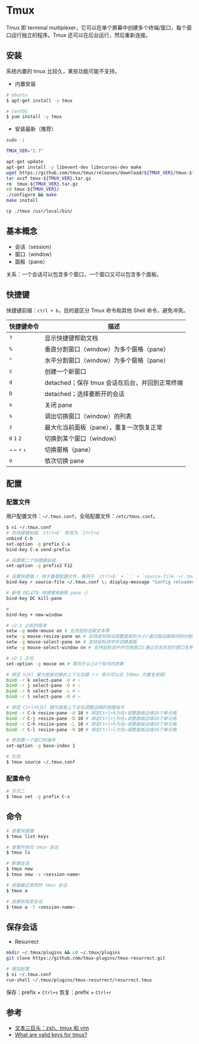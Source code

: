 # Tmux

Tmux 即 terminal multiplexer，它可以在单个屏幕中创建多个终端/窗口，每个窗口运行独立的程序。Tmux 还可以在后台运行，然后重新连接。

## 安装

系统内置的 tmux 比较久，某些功能可能不支持。

* 内置安装

```sh
# Ubuntu
$ apt-get install -y tmux

# CentOS
$ yum install -y tmux
```

* 安装最新（推荐）

```sh
sudo -i

TMUX_VER="2.7"

apt-get update
apt-get install -y libevent-dev libncurses-dev make
wget https://github.com/tmux/tmux/releases/download/${TMUX_VER}/tmux-${TMUX_VER}.tar.gz
tar xvzf tmux-${TMUX_VER}.tar.gz
rm  tmux-${TMUX_VER}.tar.gz
cd tmux-${TMUX_VER}/
./configure && make
make install

cp ./tmux /usr/local/bin/
```

## 基本概念

* 会话（session）
* 窗口（window）
* 面板（pane）

关系：一个会话可以包含多个窗口，一个窗口又可以包含多个面板。

## 快捷键

快捷键前缀：`ctrl + b`，目的是区分 Tmux 命令和其他 Shell 命令，避免冲突。

| 快捷键命令      | 描述                                           |
| --------------- | ---------------------------------------------- |
| `?`             | 显示快捷键帮助文档                             |
| `%`             | 垂直分割窗口（window）为多个窗格（pane）       |
| `"`             | 水平分割窗口（window）为多个窗格（pane）       |
| `c`             | 创建一个新窗口                                 |
| `d`             | detached；保存 tmux 会话在后台，并回到正常终端 |
| `D`             | detached；选择要断开的会话                     |
| `x`             | 关闭 pane                                      |
| `s`             | 调出切换窗口（window）的列表                   |
| `z`             | 最大化当前面板（pane），重复一次恢复正常       |
| `0` `1` `2`     | 切换到某个窗口（window）                       |
| `→` `←` `↑` `↓` | 切换窗格（pane）                               |
| `o`             | 依次切换 pane                                  |

## 配置

### 配置文件

用户配置文件：`~/.tmux.conf`，全局配置文件：`/etc/tmux.conf`。

```sh
$ vi ~/.tmux.conf
# 将快捷键前缀 `Ctrl+b` 修改为 `Ctrl+a`
unbind C-b
set-option -g prefix C-a
bind-key C-a send-prefix

# 设置第二个快捷键前缀
set-option -g prefix2 F12

# 设置快捷键 r 用于重载配置文件，等同于 `ctrl+b` + `:` + `source-file ～/.tmux.conf`
bind-key r source-file ~/.tmux.conf \; display-message "Config reloaded..."

# 新增 DELETE 快捷键来删除 pane（）
bind-key DC kill-pane

#
bind-key + new-window

# v2.1 之前的版本
setw -g mode-mouse on # 支持鼠标选取文本等
setw -g mouse-resize-pane on # 支持鼠标拖动调整面板的大小(通过拖动面板间的分割线)
setw -g mouse-select-pane on # 支持鼠标选中并切换面板
setw -g mouse-select-window on # 支持鼠标选中并切换窗口(通过点击状态栏窗口名称)

# v2.1 之后
set-option -g mouse on # 等同于以上4个指令的效果

# 绑定 hjkl 键为面板切换的上下左右键（-r 表示可以在 500ms 内重复按键）
bind -r k select-pane -U # ↑
bind -r j select-pane -D # ↓
bind -r h select-pane -L # ←
bind -r l select-pane -R # →

# 绑定 Ctrl+hjkl 键为面板上下左右调整边缘的快捷指令
bind -r C-k resize-pane -U 10 # 绑定Ctrl+k为往↑调整面板边缘10个单元格
bind -r C-j resize-pane -D 10 # 绑定Ctrl+j为往↓调整面板边缘10个单元格
bind -r C-h resize-pane -L 10 # 绑定Ctrl+h为往←调整面板边缘10个单元格
bind -r C-l resize-pane -R 10 # 绑定Ctrl+l为往→调整面板边缘10个单元格

# 修改第一个窗口的编号
set-option -g base-index 1
```

```sh
# 生效
$ tmux source ~/.tmux.conf
```

### 配置命令

```sh
# 方式二
$ tmux set -g prefix C-s
```

## 命令

```sh
# 查看快捷键
$ tmux list-keys

# 查看所有的 tmux 会话
$ tmux ls

# 新建会话
$ tmux new
$ tmux new -s <session-name>

# 连接最近使用的 tmux 会话
$ tmux a

# 连接到指定会话
$ tmux a -t <session-name>
```

## 保存会话

* Resurrect

```sh
mkdir ~/.tmux/plugins && cd ~/.tmux/plugins
git clone https://github.com/tmux-plugins/tmux-resurrect.git
```

```sh
# 增加配置
$ vi ~/.tmux.conf
run-shell ~/.tmux/plugins/tmux-resurrect/resurrect.tmux
```

保存：prefix + `Ctrl+s`
恢复：prefix + `Ctrl+r`

## 参考

* [文本三巨头：zsh、tmux 和 vim](http://blog.jobbole.com/86571/)
* [What are valid keys for tmux?](https://unix.stackexchange.com/questions/140007/what-are-valid-keys-for-tmux)